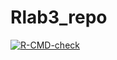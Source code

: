 # Rlab3_repo

<!-- badges: start -->
[![R-CMD-check](https://github.com/DiniJarvis/Rlab3_repo/actions/workflows/R-CMD-check.yaml/badge.svg)](https://github.com/DiniJarvis/Rlab3_repo/actions/workflows/R-CMD-check.yaml)
<!-- badges: end -->
